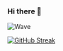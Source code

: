 ### Hi there 👋

![Wave](https://media1.giphy.com/media/xT9IgG50Fb7Mi0prBC/giphy.gif)

[![GitHub Streak](http://github-readme-streak-stats.herokuapp.com?user=youssefbennour&theme=dark)](https://git.io/streak-stats)
